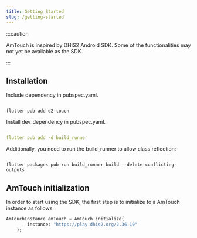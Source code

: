 ```yaml
---
title: Getting Started
slug: /getting-started
---
```


:::caution

AmTouch is inspired by DHIS2 Android SDK. Some of the functionalities may not yet be available as the SDK.

:::
## Installation

<!--DHIS2-SECTION-ID:installation-->

Include dependency in pubspec.yaml.

```shell

flutter pub add d2-touch

```

Install dev_dependency in pubspec.yaml.

```yml

flutter pub add -d build_runner

```

Additionally, you need to run the build_runner to allow class reflection:

```shell

flutter packages pub run build_runner build --delete-conflicting-outputs

```

## AmTouch initialization

<!--TODO-->

<!--DHIS2-SECTION-ID:initialization-->

In order to start using the SDK, the first step is to initialize to a AmTouch instance as follows:

```dart
AmTouchInstance amTouch = AmTouch.initialize(
        instance: "https://play.dhis2.org/2.36.10"
    );
```